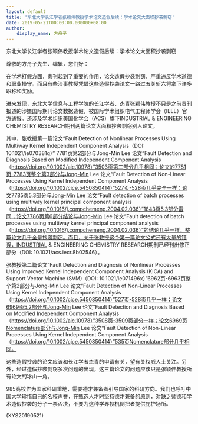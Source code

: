 ```yaml
---
layout: default
title: '东北大学长江学者张颖伟教授学术论文造假后续：学术论文大面积抄袭剽窃'
date: 2019-05-21T00:00:00.000000+08:00
author:
    display_name: 方舟子
---
```


东北大学长江学者张颖伟教授学术论文造假后续：学术论文大面积抄袭剽窃

尊敬的方舟子先生、编辑，您们好：

在学术打假方面，贵刊起到了重要的作用，论文造假抄袭剽窃，严重违反学术道德和职业操守。而且有些涉事教授凭借这些造假抄袭论文一路过五关斩六将拿下许多职称和奖励。

进来发现，东北大学信息与工程学院的长江学者、杰青张颖伟教授不只是之前贵刊报道的涉嫌国际期刊论文数据造假，被国际学术组织电气工程师学会（IEEE）官方通报。还涉及学术组织美国化学会（ACS）旗下INDUSTRIAL & ENGINEERING CHEMISTRY RESEARCH期刊两篇论文大面积抄袭剽窃别人论文。

其中，张教授第一篇论文“Fault Detection of Nonlinear Processes Using Multiway Kernel Independent Component Analysis（DOI: 10.1021/ie070381q）” 7781页第2部分与Jong-Min Lee 论文“Fault Detection and Diagnosis Based on Modified Independent Component Analysis（https://doi.org/10.1002/aic.10978）”3503页第二部分几乎相同；论文的7781页-7783页整个第3部分与Jong-Min Lee 论文“Fault Detection of Non-Linear Processes Using Kernel Independent Component Analysis（https://doi.org/10.1002/cjce.5450850414）”527页-528页几乎完全一样；论文7785页5.3部分与Jong-Min Lee 论文“Fault detection of batch processes using multiway kernel principal component analysis（https://doi.org/10.1016/j.compchemeng.2004.02.036）”1843页5.3部分雷同；论文7786页第6部分结论与Jong-Min Lee 论文“Fault detection of batch processes using multiway kernel principal component analysis（https://doi.org/10.1016/j.compchemeng.2004.02.036）”的结论几乎一样。整篇论文几乎全是抄袭剽窃。而且，关于张教授这个第一篇论文公式还有大量的错误，INDUSTRIAL & ENGINEERING CHEMISTRY RESEARCH期刊已经刊出修正部分（DOI: 10.1021/acs.iecr.8b02546）。

张教授第二篇论文“Fault Detection and Diagnosis of Nonlinear Processes Using Improved Kernel Independent Component Analysis (KICA) and Support Vector Machine (SVM)（DOI: 10.1021/ie071496x）”6962页-6963页整个第2部分与Jong-Min Lee 论文“Fault Detection of Non-Linear Processes Using Kernel Independent Component Analysis（https://doi.org/10.1002/cjce.5450850414）”527页-528页几乎一样；论文6969页5.2部分与Jong-Min Lee 论文“Fault Detection and Diagnosis Based on Modified Independent Component Analysis（https://doi.org/10.1002/aic.10978）”3508页-3509页部分一样；论文6969页Nomenclature部分与Jong-Min Lee 论文“Fault Detection of Non-Linear Processes Using Kernel Independent Component Analysis（https://doi.org/10.1002/cjce.5450850414）”535页Nomenclature部分几乎相同。

这些造假抄袭的论文应该和长江学者杰青的申请有关，望有关权威人士关注。另外，经过造假抄袭剽窃多次问题的出现，这三篇论文的问题应该只是张颖伟教授所有论文的冰山一角。

985高校作为国家科研重地，需要德才兼备者引导国家的科研方向。我们也呼吁中国大学珍惜自己的名校声誉，在甄选人才时坚持德才兼备的原则，对缺乏师德和学术造假抄袭的分子一票否决，不要为这种学界投机倒把者提供庇护场所。

(XYS20190521)

